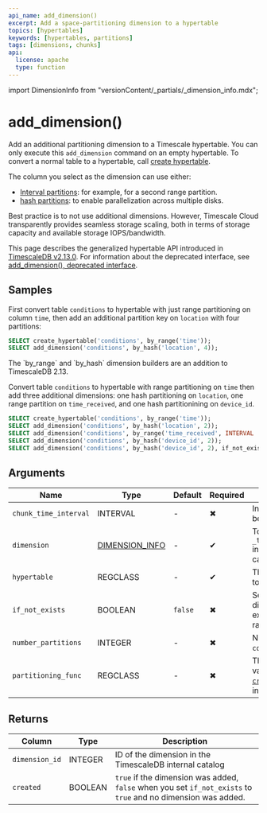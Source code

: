 ```yaml
---
api_name: add_dimension()
excerpt: Add a space-partitioning dimension to a hypertable
topics: [hypertables]
keywords: [hypertables, partitions]
tags: [dimensions, chunks]
api:
  license: apache
  type: function
---
```


import DimensionInfo from "versionContent/_partials/_dimension_info.mdx";

# add_dimension()

Add an additional partitioning dimension to a Timescale hypertable. You can only execute this `add_dimension` command 
on an empty hypertable. To convert a normal table to a hypertable, call [create hypertable][create_hypertable].

The column you select as the dimension can use either:

- [Interval partitions][range-partition]: for example, for a second range partition.
- [hash partitions][hash-partition]: to enable parallelization across multiple disks.

<Highlight type="cloud" header="These instructions are for self-hosted TimescaleDB deployments" button="Try Timescale Cloud">

Best practice is to not use additional dimensions. However, Timescale Cloud transparently provides seamless storage
scaling, both in terms of storage capacity and available storage IOPS/bandwidth.

</Highlight>

This page describes the generalized hypertable API introduced in [TimescaleDB v2.13.0][rn-2130].
For information about the deprecated interface, see [add_dimension(), deprecated interface][add-dimension-old].

## Samples

First convert table `conditions` to hypertable with just range
partitioning on column `time`, then add an additional partition key on
`location` with four partitions:

```sql
SELECT create_hypertable('conditions', by_range('time'));
SELECT add_dimension('conditions', by_hash('location', 4));
```

<Highlight type="note">
The `by_range` and `by_hash` dimension builders are an addition to TimescaleDB 2.13.
</Highlight>

Convert table `conditions` to hypertable with range partitioning on
`time` then add three additional dimensions: one hash partitioning on
`location`, one range partition on `time_received`, and one hash
partitionining on `device_id`.

```sql
SELECT create_hypertable('conditions', by_range('time'));
SELECT add_dimension('conditions', by_hash('location', 2));
SELECT add_dimension('conditions', by_range('time_received', INTERVAL '1 day'));
SELECT add_dimension('conditions', by_hash('device_id', 2));
SELECT add_dimension('conditions', by_hash('device_id', 2), if_not_exists => true);
```

## Arguments

| Name | Type             | Default | Required | Description                                                                                                                                       |
|-|------------------|-|-|---------------------------------------------------------------------------------------------------------------------------------------------------|
|`chunk_time_interval` | INTERVAL         | -       | ✖ | Interval that each chunk covers. Must be > 0.                                                                                                     |
|`dimension` | [DIMENSION_INFO][dimension-info] | -       | ✔ | To create a `_timescaledb_internal.dimension_info` instance to partition a hypertable, you call  [`by_range`][by-range] and [`by_hash`][by-hash]. |     
|`hypertable`| REGCLASS         | - | ✔ | The hypertable to add the dimension to.                                                                                                           |
|`if_not_exists` | BOOLEAN          | `false` | ✖ | Set to `true` to print an error if a dimension for the column already exists. By default an exception is raised.                                  |
|`number_partitions` | INTEGER          | -       | ✖ | Number of hash partitions to use on `column_name`. Must be > 0.                                                                                   |
|`partitioning_func` | REGCLASS         | -       | ✖ | The function to use for calculating a value's partition. See [`create_hypertable`][create_hypertable] for more information.                       |

<DimensionInfo />

## Returns

|Column|Type| Description                                                                                                 |
|-|-|-------------------------------------------------------------------------------------------------------------|
|`dimension_id`|INTEGER| ID of the dimension in the TimescaleDB internal catalog                                                     |
|`created`|BOOLEAN| `true` if the dimension was added, `false` when you set `if_not_exists` to `true` and no dimension was added. |


[create_hypertable]: /api/:currentVersion:/hypertable/create_hypertable/
[distributed-hypertable-partitioning-best-practices]: /use-timescale/:currentVersion:/hypertables/about-hypertables/#space-partitioning
[distributed-hypertables]: /api/:currentVersion:/distributed-hypertables/create_distributed_hypertable/
[regular-hypertables]: /api/:currentVersion:/hypertable/create_hypertable/
[add-dimension-old]: /api/:currentVersion:/hypertable/add_dimension_old/
[rn-2130]: /about/:currentVersion:/release-notes/#timescaledb-2130-on-2023-11-28
[hash-partition]: /api/:currentVersion:/hypertable/add_dimension/#by_hash
[range-partition]: /api/:currentVersion:/hypertable/add_dimension/#by_range
[dimension-info]: /api/:currentVersion:/hypertable/add_dimension/#dimension-info
[by-range]: /api/:currentVersion:/hypertable/add_dimension/#by_range
[by-hash]: /api/:currentVersion:/hypertable/add_dimension/#by_hash

